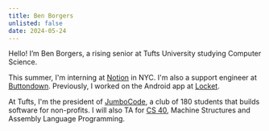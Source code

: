 ```yaml
---
title: Ben Borgers
unlisted: false
date: 2024-05-24
---
```


Hello! I’m <span class="font-handwriting font-medium">Ben Borgers</span>, a rising senior at Tufts University studying Computer Science.

This summer, I'm interning at [Notion](https://notion.so/product) in NYC. I'm also a support engineer at [Buttondown](https://buttondown.email). Previously, I worked on the Android app at [Locket](https://locketcamera.com).

At Tufts, I'm the president of [JumboCode](https://jumbocode.org), a club of 180 students that builds software for non-profits. I will also TA for [CS 40](https://www.cs.tufts.edu/comp/40), Machine Structures and Assembly Language Programming.
